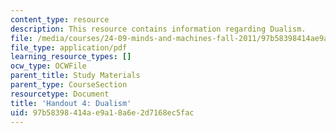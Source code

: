 ```yaml
---
content_type: resource
description: This resource contains information regarding Dualism.
file: /media/courses/24-09-minds-and-machines-fall-2011/97b58398414ae9a18a6e2d7168ec5fac_MIT24_09F11_dualism.pdf
file_type: application/pdf
learning_resource_types: []
ocw_type: OCWFile
parent_title: Study Materials
parent_type: CourseSection
resourcetype: Document
title: 'Handout 4: Dualism'
uid: 97b58398-414a-e9a1-8a6e-2d7168ec5fac
---
```

